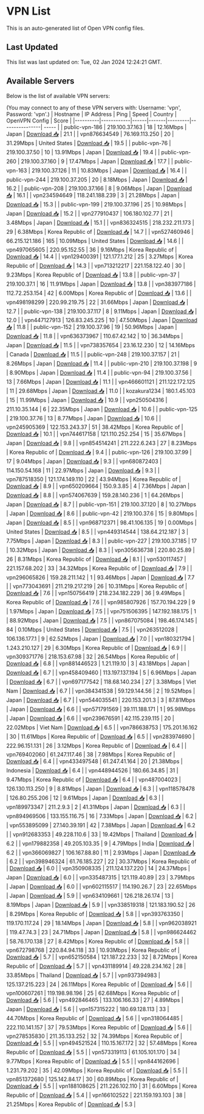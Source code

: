 # VPN List

This is an auto-generated list of Open VPN config files.

## Last Updated

This list was last updated on: Tue, 02 Jan 2024 12:24:21 GMT.

## Available Servers

Below is the list of available VPN servers:

(You may connect to any of these VPN servers with: Username: 'vpn', Password: 'vpn'.)
| Hostname | IP Address | Ping | Speed | Country | OpenVPN Config | Score |
|----------|------------|------|-------|---------|----------------| ----- |
| public-vpn-186 | 219.100.37.163 | 18 | 12.16Mbps | Japan | [Download 📥](./configs/server_0_JP.ovpn) | 21.1 |
| vpn876634549 | 76.169.113.250 | 20 | 31.29Mbps | United States | [Download 📥](./configs/server_1_US.ovpn) | 19.5 |
| public-vpn-76 | 219.100.37.50 | 10 | 13.91Mbps | Japan | [Download 📥](./configs/server_2_JP.ovpn) | 19.4 |
| public-vpn-260 | 219.100.37.160 | 9 | 17.47Mbps | Japan | [Download 📥](./configs/server_3_JP.ovpn) | 17.7 |
| public-vpn-163 | 219.100.37.126 | 11 | 10.83Mbps | Japan | [Download 📥](./configs/server_4_JP.ovpn) | 16.4 |
| public-vpn-244 | 219.100.37.205 | 20 | 8.18Mbps | Japan | [Download 📥](./configs/server_5_JP.ovpn) | 16.2 |
| public-vpn-208 | 219.100.37.166 | 8 | 9.06Mbps | Japan | [Download 📥](./configs/server_6_JP.ovpn) | 16.1 |
| vpn234594649 | 118.241.188.239 | 3 | 21.28Mbps | Japan | [Download 📥](./configs/server_7_JP.ovpn) | 15.3 |
| public-vpn-199 | 219.100.37.196 | 25 | 10.98Mbps | Japan | [Download 📥](./configs/server_8_JP.ovpn) | 15.2 |
| vpn277910437 | 106.180.102.77 | 21 | 3.48Mbps | Japan | [Download 📥](./configs/server_9_JP.ovpn) | 15.1 |
| vpn836324515 | 218.232.211.173 | 29 | 6.38Mbps | Korea Republic of | [Download 📥](./configs/server_10_KR.ovpn) | 14.7 |
| vpn527460946 | 66.215.121.186 | 165 | 10.09Mbps | United States | [Download 📥](./configs/server_11_US.ovpn) | 14.6 |
| vpn497065605 | 220.95.152.55 | 36 | 9.16Mbps | Korea Republic of | [Download 📥](./configs/server_12_KR.ovpn) | 14.4 |
| vpn129400391 | 121.177.1.212 | 25 | 3.27Mbps | Korea Republic of | [Download 📥](./configs/server_13_KR.ovpn) | 14.3 |
| vpn713212217 | 221.158.122.40 | 30 | 9.23Mbps | Korea Republic of | [Download 📥](./configs/server_14_KR.ovpn) | 13.8 |
| public-vpn-37 | 219.100.37.1 | 16 | 11.91Mbps | Japan | [Download 📥](./configs/server_15_JP.ovpn) | 13.8 |
| vpn383977186 | 112.72.253.154 | 42 | 6.00Mbps | Korea Republic of | [Download 📥](./configs/server_16_KR.ovpn) | 13.6 |
| vpn498198299 | 220.99.219.75 | 22 | 31.66Mbps | Japan | [Download 📥](./configs/server_17_JP.ovpn) | 12.7 |
| public-vpn-138 | 219.100.37.117 | 8 | 9.11Mbps | Japan | [Download 📥](./configs/server_18_JP.ovpn) | 12.0 |
| vpn447127913 | 126.83.245.225 | 10 | 47.50Mbps | Japan | [Download 📥](./configs/server_19_JP.ovpn) | 11.8 |
| public-vpn-152 | 219.100.37.96 | 19 | 50.96Mbps | Japan | [Download 📥](./configs/server_20_JP.ovpn) | 11.8 |
| vpn636373967 | 110.67.42.142 | 10 | 36.34Mbps | Japan | [Download 📥](./configs/server_21_JP.ovpn) | 11.5 |
| vpn738357654 | 23.16.12.230 | 12 | 14.16Mbps | Canada | [Download 📥](./configs/server_22_CA.ovpn) | 11.5 |
| public-vpn-248 | 219.100.37.157 | 21 | 8.26Mbps | Japan | [Download 📥](./configs/server_23_JP.ovpn) | 11.4 |
| public-vpn-210 | 219.100.37.198 | 9 | 8.90Mbps | Japan | [Download 📥](./configs/server_24_JP.ovpn) | 11.4 |
| public-vpn-94 | 219.100.37.56 | 13 | 7.66Mbps | Japan | [Download 📥](./configs/server_25_JP.ovpn) | 11.1 |
| vpn466601121 | 211.122.172.125 | 11 | 29.68Mbps | Japan | [Download 📥](./configs/server_26_JP.ovpn) | 11.0 |
| kozakura1234 | 180.1.45.103 | 15 | 11.99Mbps | Japan | [Download 📥](./configs/server_27_JP.ovpn) | 10.9 |
| vpn250504316 | 211.10.35.144 | 6 | 22.35Mbps | Japan | [Download 📥](./configs/server_28_JP.ovpn) | 10.6 |
| public-vpn-125 | 219.100.37.76 | 13 | 8.77Mbps | Japan | [Download 📥](./configs/server_29_JP.ovpn) | 10.6 |
| vpn245905369 | 122.153.243.37 | 51 | 38.42Mbps | Korea Republic of | [Download 📥](./configs/server_30_KR.ovpn) | 10.1 |
| vpn744617158 | 121.110.252.254 | 15 | 35.67Mbps | Japan | [Download 📥](./configs/server_31_JP.ovpn) | 9.8 |
| vpn854514241 | 211.222.6.243 | 27 | 8.23Mbps | Korea Republic of | [Download 📥](./configs/server_32_KR.ovpn) | 9.4 |
| public-vpn-126 | 219.100.37.99 | 17 | 9.04Mbps | Japan | [Download 📥](./configs/server_33_JP.ovpn) | 9.3 |
| vpn680872403 | 114.150.54.168 | 11 | 22.97Mbps | Japan | [Download 📥](./configs/server_34_JP.ovpn) | 9.3 |
| vpn787518350 | 121.174.149.110 | 22 | 43.94Mbps | Korea Republic of | [Download 📥](./configs/server_35_KR.ovpn) | 8.9 |
| vpn650209664 | 150.9.3.85 | 4 | 7.36Mbps | Japan | [Download 📥](./configs/server_36_JP.ovpn) | 8.8 |
| vpn574067639 | 159.28.140.236 | 1 | 64.26Mbps | Japan | [Download 📥](./configs/server_37_JP.ovpn) | 8.7 |
| public-vpn-151 | 219.100.37.120 | 8 | 10.27Mbps | Japan | [Download 📥](./configs/server_38_JP.ovpn) | 8.6 |
| public-vpn-42 | 219.100.37.6 | 15 | 9.80Mbps | Japan | [Download 📥](./configs/server_39_JP.ovpn) | 8.5 |
| vpn968712371 | 98.41.106.135 | 19 | 0.00Mbps | United States | [Download 📥](./configs/server_40_US.ovpn) | 8.5 |
| vpn449314544 | 138.64.212.187 | 3 | 7.75Mbps | Japan | [Download 📥](./configs/server_41_JP.ovpn) | 8.3 |
| public-vpn-227 | 219.100.37.185 | 17 | 10.32Mbps | Japan | [Download 📥](./configs/server_42_JP.ovpn) | 8.3 |
| vpn305636738 | 220.80.25.89 | 26 | 8.31Mbps | Korea Republic of | [Download 📥](./configs/server_43_KR.ovpn) | 8.1 |
| vpn530117457 | 221.157.68.202 | 33 | 34.32Mbps | Korea Republic of | [Download 📥](./configs/server_44_KR.ovpn) | 7.9 |
| vpn296065826 | 159.28.211.142 | 1 | 93.46Mbps | Japan | [Download 📥](./configs/server_45_JP.ovpn) | 7.7 |
| vpn773043691 | 211.219.217.219 | 26 | 10.31Mbps | Korea Republic of | [Download 📥](./configs/server_46_KR.ovpn) | 7.6 |
| vpn150756419 | 218.234.182.229 | 36 | 9.49Mbps | Korea Republic of | [Download 📥](./configs/server_47_KR.ovpn) | 7.6 |
| vpn985807926 | 157.70.194.229 | 9 | 1.97Mbps | Japan | [Download 📥](./configs/server_48_JP.ovpn) | 7.5 |
| vpn751506395 | 147.192.188.175 | 1 | 88.92Mbps | Japan | [Download 📥](./configs/server_49_JP.ovpn) | 7.5 |
| vpn867075084 | 198.46.174.145 | 84 | 0.10Mbps | United States | [Download 📥](./configs/server_50_US.ovpn) | 7.5 |
| vpn263512028 | 106.136.177.1 | 9 | 62.52Mbps | Japan | [Download 📥](./configs/server_51_JP.ovpn) | 7.0 |
| vpn180321794 | 1.243.210.127 | 29 | 6.30Mbps | Korea Republic of | [Download 📥](./configs/server_52_KR.ovpn) | 6.9 |
| vpn309371776 | 218.153.67.98 | 32 | 26.54Mbps | Korea Republic of | [Download 📥](./configs/server_53_KR.ovpn) | 6.8 |
| vpn881446523 | 1.21.119.10 | 3 | 43.18Mbps | Japan | [Download 📥](./configs/server_54_JP.ovpn) | 6.7 |
| vpn458409460 | 113.197.137.194 | 5 | 6.96Mbps | Japan | [Download 📥](./configs/server_55_JP.ovpn) | 6.7 |
| vpn697177542 | 118.68.140.234 | 27 | 3.38Mbps | Viet Nam | [Download 📥](./configs/server_56_VN.ovpn) | 6.7 |
| vpn384341538 | 59.129.144.56 | 2 | 19.52Mbps | Japan | [Download 📥](./configs/server_57_JP.ovpn) | 6.7 |
| vpn544035541 | 220.153.201.3 | 3 | 87.81Mbps | Japan | [Download 📥](./configs/server_58_JP.ovpn) | 6.6 |
| vpn571791569 | 39.111.188.171 | 1 | 95.98Mbps | Japan | [Download 📥](./configs/server_59_JP.ovpn) | 6.6 |
| vpn239676591 | 42.115.239.115 | 20 | 22.02Mbps | Viet Nam | [Download 📥](./configs/server_60_VN.ovpn) | 6.5 |
| vpn786638753 | 175.201.16.162 | 30 | 11.61Mbps | Korea Republic of | [Download 📥](./configs/server_61_KR.ovpn) | 6.5 |
| vpn283974690 | 222.96.151.131 | 26 | 3.12Mbps | Korea Republic of | [Download 📥](./configs/server_62_KR.ovpn) | 6.4 |
| vpn769402060 | 61.247.117.46 | 38 | 7.98Mbps | Korea Republic of | [Download 📥](./configs/server_63_KR.ovpn) | 6.4 |
| vpn433497548 | 61.247.41.164 | 20 | 21.38Mbps | Indonesia | [Download 📥](./configs/server_64_ID.ovpn) | 6.4 |
| vpn448944526 | 180.66.34.85 | 31 | 9.47Mbps | Korea Republic of | [Download 📥](./configs/server_65_KR.ovpn) | 6.4 |
| vpn487004023 | 126.130.113.250 | 9 | 8.81Mbps | Japan | [Download 📥](./configs/server_66_JP.ovpn) | 6.3 |
| vpn118578478 | 126.80.255.206 | 12 | 9.61Mbps | Japan | [Download 📥](./configs/server_67_JP.ovpn) | 6.3 |
| vpn189973347 | 211.2.9.3 | 2 | 41.31Mbps | Japan | [Download 📥](./configs/server_68_JP.ovpn) | 6.3 |
| vpn894969506 | 133.155.116.75 | 16 | 7.33Mbps | Japan | [Download 📥](./configs/server_69_JP.ovpn) | 6.2 |
| vpn553895099 | 27.140.39.191 | 42 | 7.38Mbps | Japan | [Download 📥](./configs/server_70_JP.ovpn) | 6.2 |
| vpn912683353 | 49.228.110.6 | 33 | 19.42Mbps | Thailand | [Download 📥](./configs/server_71_TH.ovpn) | 6.2 |
| vpn179882358 | 49.205.103.35 | 9 | 4.79Mbps | India | [Download 📥](./configs/server_72_IN.ovpn) | 6.2 |
| vpn366069827 | 106.167.88.80 | 11 | 2.93Mbps | Japan | [Download 📥](./configs/server_73_JP.ovpn) | 6.2 |
| vpn398946324 | 61.76.185.227 | 22 | 30.37Mbps | Korea Republic of | [Download 📥](./configs/server_74_KR.ovpn) | 6.0 |
| vpn350908335 | 211.124.137.220 | 14 | 24.37Mbps | Japan | [Download 📥](./configs/server_75_JP.ovpn) | 6.0 |
| vpn335487315 | 121.119.40.89 | 23 | 3.79Mbps | Japan | [Download 📥](./configs/server_76_JP.ovpn) | 6.0 |
| vpn602115517 | 114.190.26.7 | 23 | 22.65Mbps | Japan | [Download 📥](./configs/server_77_JP.ovpn) | 5.9 |
| vpn634109661 | 126.218.26.174 | 13 | 8.19Mbps | Japan | [Download 📥](./configs/server_78_JP.ovpn) | 5.9 |
| vpn338519318 | 121.183.190.52 | 26 | 8.29Mbps | Korea Republic of | [Download 📥](./configs/server_79_KR.ovpn) | 5.8 |
| vpn393763350 | 119.170.117.24 | 29 | 18.14Mbps | Japan | [Download 📥](./configs/server_80_JP.ovpn) | 5.8 |
| vpn962038921 | 119.47.74.3 | 23 | 24.71Mbps | Japan | [Download 📥](./configs/server_81_JP.ovpn) | 5.8 |
| vpn986624462 | 58.76.170.138 | 27 | 8.42Mbps | Korea Republic of | [Download 📥](./configs/server_82_KR.ovpn) | 5.8 |
| vpn672798768 | 220.84.94.118 | 33 | 10.93Mbps | Korea Republic of | [Download 📥](./configs/server_83_KR.ovpn) | 5.7 |
| vpn652150584 | 121.187.22.233 | 32 | 8.72Mbps | Korea Republic of | [Download 📥](./configs/server_84_KR.ovpn) | 5.7 |
| vpn431189914 | 49.228.234.162 | 28 | 33.85Mbps | Thailand | [Download 📥](./configs/server_85_TH.ovpn) | 5.7 |
| vpn937394983 | 125.137.215.223 | 24 | 26.11Mbps | Korea Republic of | [Download 📥](./configs/server_86_KR.ovpn) | 5.6 |
| vpn100607261 | 119.198.98.196 | 25 | 62.68Mbps | Korea Republic of | [Download 📥](./configs/server_87_KR.ovpn) | 5.6 |
| vpn492846465 | 133.106.166.33 | 27 | 4.89Mbps | Japan | [Download 📥](./configs/server_88_JP.ovpn) | 5.6 |
| vpn157315222 | 180.69.128.113 | 33 | 44.70Mbps | Korea Republic of | [Download 📥](./configs/server_89_KR.ovpn) | 5.6 |
| vpn318064485 | 222.110.141.157 | 37 | 79.53Mbps | Korea Republic of | [Download 📥](./configs/server_90_KR.ovpn) | 5.6 |
| vpn278535830 | 211.35.133.252 | 32 | 74.39Mbps | Korea Republic of | [Download 📥](./configs/server_91_KR.ovpn) | 5.5 |
| vpn494521524 | 110.15.167.172 | 32 | 57.48Mbps | Korea Republic of | [Download 📥](./configs/server_92_KR.ovpn) | 5.5 |
| vpn573319113 | 61.105.101.170 | 34 | 9.77Mbps | Korea Republic of | [Download 📥](./configs/server_93_KR.ovpn) | 5.5 |
| vpn844162696 | 1.231.79.202 | 35 | 42.09Mbps | Korea Republic of | [Download 📥](./configs/server_94_KR.ovpn) | 5.5 |
| vpn851372680 | 125.142.84.17 | 30 | 60.89Mbps | Korea Republic of | [Download 📥](./configs/server_95_KR.ovpn) | 5.5 |
| vpn188108625 | 211.226.102.110 | 31 | 6.60Mbps | Korea Republic of | [Download 📥](./configs/server_96_KR.ovpn) | 5.4 |
| vpn166102522 | 221.159.193.103 | 38 | 21.25Mbps | Korea Republic of | [Download 📥](./configs/server_97_KR.ovpn) | 5.3 |
